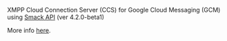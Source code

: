 XMPP Cloud Connection Server (CCS) for Google Cloud Messaging (GCM) using [Smack API](http://www.igniterealtime.org/projects/smack/) (ver 4.2.0-beta1)

More info [here](https://developers.google.com/cloud-messaging/ccs).
